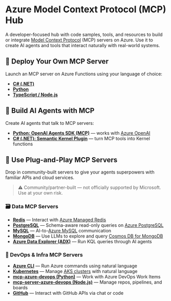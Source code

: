 # Azure Model Context Protocol (MCP) Hub

A developer-focused hub with code samples, tools, and resources to build or integrate [Model Context Protocol](https://modelcontextprotocol.io) (MCP) servers on Azure. Use it to create AI agents and tools that interact naturally with real-world systems.

## 🚀 Deploy Your Own MCP Server
Launch an MCP server on Azure Functions using your language of choice:
- **[C# (.NET)](https://github.com/Azure-Samples/remote-mcp-functions-dotnet)**
- **[Python](https://github.com/Azure-Samples/remote-mcp-functions-python)**
- **[TypeScript / Node.js](https://github.com/Azure-Samples/remote-mcp-functions-typescript)**

## 🧠 Build AI Agents with MCP
Create AI agents that talk to MCP servers:
- **[Python: OpenAI Agents SDK (MCP)](https://github.com/openai/openai-agents-python/tree/main/examples/mcp)** — works with [Azure OpenAI](https://github.com/Azure-Samples/azure-openai-keyless-python)
- **[C# (.NET): Semantic Kernel Plugin](https://github.com/microsoft/semantic-kernel/tree/main/dotnet/samples/Demos/ModelContextProtocolPlugin)** — turn MCP tools into Kernel functions

## 🧩 Use Plug-and-Play MCP Servers
Drop in community-built servers to give your agents superpowers with familiar APIs and cloud services.

> ⚠️ Community/partner-built — not officially supported by Microsoft. Use at your own risk.

### 🗃️ Data MCP Servers
- **[Redis](https://github.com/modelcontextprotocol/servers/tree/main/src/redis)** — Interact with [Azure Managed Redis](https://learn.microsoft.com/en-us/azure/redis/quickstart-create-managed-redis)
- **[PostgreSQL](https://github.com/modelcontextprotocol/servers/tree/main/src/postgres)** — Schema-aware read-only queries on [Azure PostgreSQL](https://learn.microsoft.com/en-us/azure/postgresql/flexible-server/quickstart-create-server)
- **[MySQL](https://github.com/designcomputer/mysql_mcp_server)** — AI-to-[Azure MySQL](https://learn.microsoft.com/en-us/azure/mysql/flexible-server/quickstart-create-server-cli) communication
- **[MongoDB](https://github.com/kiliczsh/mcp-mongo-server)** — Use LLMs to explore and query [Cosmos DB for MongoDB](https://learn.microsoft.com/en-us/azure/cosmos-db/mongodb/vcore/quickstart-portal)
- **[Azure Data Explorer (ADX)](https://github.com/pab1it0/adx-mcp-server)** — Run KQL queries through AI agents

### 🔧 DevOps & Infra MCP Servers
- **[Azure CLI](https://github.com/jdubois/azure-cli-mcp)** — Run Azure commands using natural language
- **[Kubernetes](https://github.com/Flux159/mcp-server-kubernetes)** — Manage [AKS clusters](https://learn.microsoft.com/en-us/azure/aks/learn/quick-kubernetes-deploy-azd) with natural language
- **[mcp-azure-devops (Python)](https://github.com/Vortiago/mcp-azure-devops)** — Work with Azure DevOps Work Items
- **[mcp-server-azure-devops (Node.js)](https://github.com/Tiberriver256/mcp-server-azure-devops)** — Manage repos, pipelines, and boards
- **[GitHub](https://github.com/github/github-mcp-server)** — Interact with GitHub APIs via chat or code

